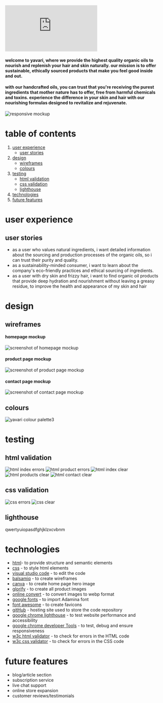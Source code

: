 # ![yavari](https://elfitron.github.io/yavari/index.html)

#### welcome to yavari, where we provide the highest quality organic oils to nourish and replenish your hair and skin naturally. our mission is to offer sustainable, ethically sourced products that make you feel good inside and out. 

#### with our handcrafted oils, you can trust that you're receiving the purest ingredients that mother nature has to offer, free from harmful chemicals and toxins. experience the difference in your skin and hair with our nourishing formulas designed to revitalize and rejuvenate.

![responsive mockup](https://github.com/elfitron/yavari/assets/161019521/75541325-4d72-4155-817c-de1c2c8b7caa)


# table of contents

1. [user experience](https://github.com/elfitron/yavari/blob/main/README.md#user-experience)
   - [user stories](https://github.com/elfitron/yavari/blob/main/README.md#user-stories)
2. [design](https://github.com/elfitron/yavari/blob/main/README.md#design)
   - [wireframes](https://github.com/elfitron/yavari/blob/main/README.md#wireframes)
   - [colours](https://github.com/elfitron/yavari/blob/main/README.md#colours)
4. [testing](https://github.com/elfitron/yavari/blob/main/README.md#testing)
   - [html validation](https://github.com/elfitron/yavari/blob/main/README.md#html-validation)
   - [css validation](https://github.com/elfitron/yavari/blob/main/README.md#css-validation)
   - [lighthouse](https://github.com/elfitron/yavari/blob/main/README.md#lighthouse)
5. [technologies](https://github.com/elfitron/yavari/blob/main/README.md#technologies)
6. [future features](https://github.com/elfitron/yavari/blob/main/README.md#future-features)

# user experience
## user stories
- as a user who values natural ingredients, i want detailed information about the sourcing and production processes of the organic oils, so i can trust their purity and quality.
- as a sustainability-minded consumer, i want to learn about the company's eco-friendly practices and ethical sourcing of ingredients.
- as a user with dry skin and frizzy hair, i want to find organic oil products that provide deep hydration and nourishment without leaving a greasy residue, to improve the health and appearance of my skin and hair



# design

## wireframes
#### homepage mockup
![screenshot of homepage mockup](https://share.balsamiq.com/c/sMPoFm4bvdC1VwT4ULpGBF.png) 

#### product page mockup
![screenshot of product page mockup](https://share.balsamiq.com/c/vEQzQrrv5LrGbUQJRqpxnx.png) 

#### contact page mockup
![screenshot of contact page mockup](https://share.balsamiq.com/c/i1pzKZwcgAGBpNebY5QDWV.png)

## colours
![yavari colour palette3](https://github.com/elfitron/yavari/assets/161019521/63108bfd-a688-44b6-8e42-a5bdb291cf2b)

# testing

## html validation
![html index errors](https://github.com/elfitron/yavari/assets/161019521/058dbb35-bd06-40e3-a58e-ebc367183d6e)
![html product errors](https://github.com/elfitron/yavari/assets/161019521/fc5365d2-9f61-4f5f-ba0b-7ace9fe08379)
![html index clear](https://github.com/elfitron/yavari/assets/161019521/443e39c4-d157-47ed-8935-dd3581a9a089)
![html products clear](https://github.com/elfitron/yavari/assets/161019521/3fb4626e-d4fa-49d9-bf30-76577e85eaf2)
![html contact clear](https://github.com/elfitron/yavari/assets/161019521/a120e34f-33ce-4f26-861a-97f31b8984e2)

## css validation
![css errors](https://github.com/elfitron/yavari/assets/161019521/201587b6-1796-4e8a-8305-a411c7d29a77)
![css clear](https://github.com/elfitron/yavari/assets/161019521/89248ce9-4f1b-4e60-84a3-504ddbf56a75)



## lighthouse
qwertyuiopasdfghjklzxcvbnm

# technologies

- [html](https://web.dev/learn/html/overview/)- to provide structure and semantic elements 
- [css](https://developer.mozilla.org/en-US/docs/Web/CSS) - to style html elements 
- [visual studio code](https://code.visualstudio.com/) - to edit the code
- [balsamiq](https://balsamiq.com/) - to create wireframes
- [canva](https://www.canva.com/) - to create home page hero image
- [glorify](https://glorify.com/) - to create all product images
- [online convert](https://image.online-convert.com/convert-to-webp) - to convert images to webp format
- [google fonts](https://fonts.google.com/) - to import Adamina font
- [font awesome](https://fontawesome.com/) - to create favicons
- [gitHub](https://github.com/) - hosting site used to store the code repository
- [google chrome lighthouse](https://developer.chrome.com/docs/lighthouse/overview/) - to test website performance and accessibility
- [google chrome developer Tools](https://developer.chrome.com/docs/devtools/overview/) - to test, debug and ensure responsiveness
- [w3c html validator](https://validator.w3.org/nu/) - to check for errors in the HTML code
- [w3c css validator](https://jigsaw.w3.org/css-validator/) - to check for errors in the CSS code

# future features
- blog/article section
- subscription service
- live chat support
- online store expansion
- customer reviews/testimonials





